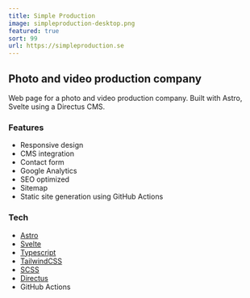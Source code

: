```yaml
---
title: Simple Production
image: simpleproduction-desktop.png
featured: true
sort: 99
url: https://simpleproduction.se
---
```


## Photo and video production company

Web page for a photo and video production company. Built with Astro, Svelte using a Directus CMS.

### Features

- Responsive design
- CMS integration
- Contact form
- Google Analytics
- SEO optimized
- Sitemap
- Static site generation using GitHub Actions

### Tech

- [Astro](https://astro.build/)
- [Svelte](https://svelte.dev/)
- [Typescript](https://www.typescriptlang.org/)
- [TailwindCSS](https://tailwindcss.com/)
- [SCSS](https://sass-lang.com/)
- [Directus](https://directus.io/)
- GitHub Actions
